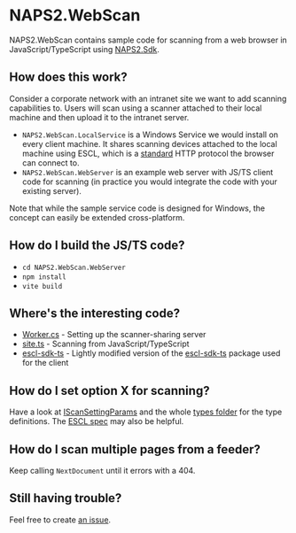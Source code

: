 # NAPS2.WebScan

NAPS2.WebScan contains sample code for scanning from a web browser in JavaScript/TypeScript using [NAPS2.Sdk](https://www.naps2.com/sdk).

## How does this work?

Consider a corporate network with an intranet site we want to add scanning capabilities to. Users will scan using a 
scanner attached to their local machine and then upload it to the intranet server. 

- `NAPS2.WebScan.LocalService` is a Windows Service we would install on every client machine. It shares scanning devices attached to the local machine using ESCL, which is a [standard](https://mopria.org/mopria-escl-specification) HTTP protocol the browser can connect to.
- `NAPS2.WebScan.WebServer` is an example web server with JS/TS client code for scanning (in practice you would integrate the code with your existing server).

Note that while the sample service code is designed for Windows, the concept can easily be extended cross-platform.

## How do I build the JS/TS code?

- `cd NAPS2.WebScan.WebServer`
- `npm install`
- `vite build`

## Where's the interesting code?

- [Worker.cs](https://github.com/cyanfish/naps2-webscan/blob/master/NAPS2.WebScan.LocalService/Worker.cs) - Setting up the scanner-sharing server
- [site.ts](https://github.com/cyanfish/naps2-webscan/blob/master/NAPS2.WebScan.WebServer/wwwroot/js/site.ts) - Scanning from JavaScript/TypeScript
- [escl-sdk-ts](https://github.com/cyanfish/naps2-webscan/tree/master/NAPS2.WebScan.WebServer/wwwroot/lib/escl-sdk-ts) - Lightly modified version of the [escl-sdk-ts](https://www.npmjs.com/package/escl-sdk-ts) package used for the client

## How do I set option X for scanning?

Have a look at [IScanSettingParams](https://github.com/cyanfish/naps2-webscan/blob/4571e9c917edcc053f89aaeba047725529fdc7bf/NAPS2.WebScan.WebServer/wwwroot/lib/escl-sdk-ts/types/scanner.d.ts#L54) and the whole [types folder](https://github.com/cyanfish/naps2-webscan/tree/master/NAPS2.WebScan.WebServer/wwwroot/lib/escl-sdk-ts/types) for the type definitions. The [ESCL spec](https://mopria.org/mopria-escl-specification) may also be helpful.

## How do I scan multiple pages from a feeder?

Keep calling `NextDocument` until it errors with a 404.

## Still having trouble?

Feel free to create [an issue](https://github.com/cyanfish/naps2-webscan/issues).